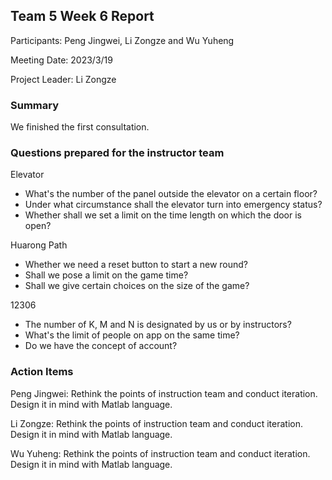 ## Team 5 Week 6 Report


Participants: Peng Jingwei, Li Zongze and Wu Yuheng  

Meeting Date: 2023/3/19  

Project Leader:  Li Zongze

### Summary

We finished the first consultation.

### Questions prepared for the instructor team

Elevator

- What's the number of the panel outside the elevator on a certain floor?
- Under what circumstance shall the elevator turn into emergency status?
- Whether shall we set a limit on the time length on which the door is open?



Huarong Path

- Whether we need a reset button to start a new round?
- Shall we pose a limit on the game time?
- Shall we give certain choices on the size of the game?



12306

- The number of K, M and N is designated by us or by instructors?
- What's the limit of people on app on the same time?
- Do we have the concept of account?

### Action Items

Peng Jingwei: Rethink the points of instruction team and conduct iteration. Design it in mind with Matlab language.

Li Zongze: Rethink the points of instruction team and conduct iteration. Design it in mind with Matlab language.

Wu Yuheng: Rethink the points of instruction team and conduct iteration. Design it in mind with Matlab language.